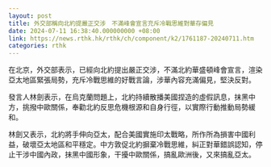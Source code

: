 ```yaml
---
layout: post
title: 外交部稱向北約提嚴正交涉　不滿峰會宣言充斥冷戰思維對華存偏見
date: 2024-07-11 16:38:40.000000000 +08:00
link: https://news.rthk.hk/rthk/ch/component/k2/1761187-20240711.htm
categories: rthk
---
```


在北京，外交部表示，已經向北約提出嚴正交涉，不滿北約華盛頓峰會宣言，渲染亞太地區緊張局勢，充斥冷戰思維的好戰言論，涉華內容充滿偏見，堅決反對。

發言人林劍表示，在烏克蘭問題上，北約持續散播美國捏造的虛假訊息，抹黑中方，挑撥中歐關係，奉勸北約反思危機根源和自身行徑，以實際行動推動局勢緩和。

林劍又表示，北約將手伸向亞太，配合美國實施印太戰略，所作所為損害中國利益，破壞亞太地區和平穩定。中方敦促北約摒棄冷戰思維，糾正對華錯誤認知，停止干涉中國內政，抹黑中國形象，干擾中歐關係，搞亂歐洲後，又來搞亂亞太。
